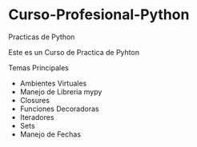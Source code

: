 # Curso-Profesional-Python
Practicas de Python

Este es un Curso de Practica de Pyhton

Temas Principales

- Ambientes Virtuales
- Manejo de Libreria mypy
- Closures
- Funciones Decoradoras
- Iteradores
- Sets
- Manejo de Fechas
